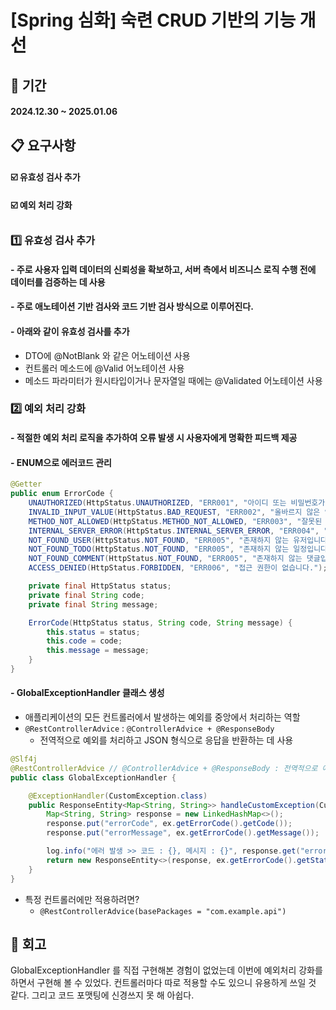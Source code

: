 # [Spring 심화] 숙련 CRUD 기반의 기능 개선
## 📆 기간 
#### 2024.12.30 ~ 2025.01.06

## 📋 요구사항
#### ☑️ 유효성 검사 추가
#### ☑️ 예외 처리 강화
## 

### 1️⃣ 유효성 검사 추가
#### - 주로 사용자 입력 데이터의 신뢰성을 확보하고, 서버 측에서 비즈니스 로직 수행 전에 데이터를 검증하는 데 사용
#### - 주로 애노테이션 기반 검사와 코드 기반 검사 방식으로 이루어진다.
#### - 아래와 같이 유효성 검사를 추가

- DTO에 @NotBlank 와 같은 어노테이션 사용
- 컨트롤러 메소드에 @Valid 어노테이션 사용
- 메소드 파라미터가 원시타입이거나 문자열일 때에는 @Validated 어노테이션 사용

### 2️⃣ 예외 처리 강화
#### - 적절한 예외 처리 로직을 추가하여 오류 발생 시 사용자에게 명확한 피드백 제공
#### - ENUM으로 에러코드 관리
```java
@Getter
public enum ErrorCode {
    UNAUTHORIZED(HttpStatus.UNAUTHORIZED, "ERR001", "아이디 또는 비밀번호가 잘못되었습니다."),
    INVALID_INPUT_VALUE(HttpStatus.BAD_REQUEST, "ERR002", "올바르지 않은 입력값입니다."),
    METHOD_NOT_ALLOWED(HttpStatus.METHOD_NOT_ALLOWED, "ERR003", "잘못된 HTTP 메서드입니다."),
    INTERNAL_SERVER_ERROR(HttpStatus.INTERNAL_SERVER_ERROR, "ERR004", "서버 에러가 발생했습니다."),
    NOT_FOUND_USER(HttpStatus.NOT_FOUND, "ERR005", "존재하지 않는 유저입니다. "),
    NOT_FOUND_TODO(HttpStatus.NOT_FOUND, "ERR005", "존재하지 않는 일정입니다. "),
    NOT_FOUND_COMMENT(HttpStatus.NOT_FOUND, "ERR005", "존재하지 않는 댓글입니다. "),
    ACCESS_DENIED(HttpStatus.FORBIDDEN, "ERR006", "접근 권한이 없습니다.");

    private final HttpStatus status;
    private final String code;
    private final String message;

    ErrorCode(HttpStatus status, String code, String message) {
        this.status = status;
        this.code = code;
        this.message = message;
    }
}
```
#### - GlobalExceptionHandler 클래스 생성
- 애플리케이션의 모든 컨트롤러에서 발생하는 예외를 중앙에서 처리하는 역할
- `@RestControllerAdvice` : `@ControllerAdvice + @ResponseBody`
    - 전역적으로 예외를 처리하고 JSON 형식으로 응답을 반환하는 데 사용
```java
@Slf4j
@RestControllerAdvice // @ControllerAdvice + @ResponseBody : 전역적으로 예외를 처리하고 JSON 형식으로 응답을 반환하는 데 사용
public class GlobalExceptionHandler {

    @ExceptionHandler(CustomException.class)
    public ResponseEntity<Map<String, String>> handleCustomException(CustomException ex) {
        Map<String, String> response = new LinkedHashMap<>();
        response.put("errorCode", ex.getErrorCode().getCode());
        response.put("errorMessage", ex.getErrorCode().getMessage());

        log.info("에러 발생 >> 코드 : {}, 메시지 : {}", response.get("errorCode"), response.get("errorMessage"));
        return new ResponseEntity<>(response, ex.getErrorCode().getStatus());
    }
}
```
-  특정 컨트롤러에만 적용하려면?
    -    `@RestControllerAdvice(basePackages = "com.example.api")`

## 💬 회고

GlobalExceptionHandler 를 직접 구현해본 경험이 없었는데 이번에 예외처리 강화를 하면서 구현해 볼 수 있었다. 
컨트롤러마다 따로 적용할 수도 있으니 유용하게 쓰일 것 같다.
그리고 코드 포맷팅에 신경쓰지 못 해 아쉽다.